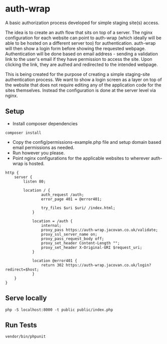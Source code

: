 # auth-wrap
A basic authorization process developed for simple staging site(s) access.

The idea is to create an auth flow that sits on top of a server. The nginx configuration for each website can point to auth-wrap (which ideally will be able to be hosted on a different server too) for authentication.
auth-wrap will then show a login form before showing the requested webpage.
Authentication will be done based on email address - sending a validation link to the user's email if they have permission to access the site. Upon clicking the link, they are authed and redirected to the intended webpage.

This is being created for the purpose of creating a simple staging-site authentication process. We want to show a login screen as a layer on top of the website that does not require editing any of the application code for the sites themselves. Instead the configuration is done at the server level via nginx. 

## Setup
 - Install composer dependencies
```
composer install
```
 - Copy the config/permissions-example.php file and setup domain based email permissions as needed.
 - Run however you please.
 - Point nginx configurations for the applicable websites to wherever auth-wrap is hosted.
```nginx
http {
    server {
        listen 80;

        location / {
                auth_request /auth;
                error_page 401 = @error401;
                
                try_files $uri $uri/ /index.html;
            }
            
            location = /auth {
                internal;
                proxy_pass https://auth-wrap.jacovan.co.uk/validate;
                proxy_ssl_server_name on;
                proxy_pass_request_body off;
                proxy_set_header Content-Length "";
                proxy_set_header X-Original-URI $request_uri;
            }
        
            location @error401 {
                return 302 https://auth-wrap.jacovan.co.uk/login?redirect=$host;
            }
    }
}
```

## Serve locally
```
php -S localhost:8000 -t public public/index.php
```

## Run Tests
```
vendor/bin/phpunit
```
